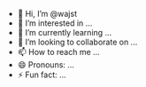 - 👋 Hi, I’m @wajst
- 👀 I’m interested in ...
- 🌱 I’m currently learning ...
- 💞️ I’m looking to collaborate on ...
- 📫 How to reach me ...
- 😄 Pronouns: ...
- ⚡ Fun fact: ...

<!---
wajst/wajst is a ✨ special ✨ repository because its `README.md` (this file) appears on your GitHub profile.
You can click the Preview link to take a look at your changes.
--->
